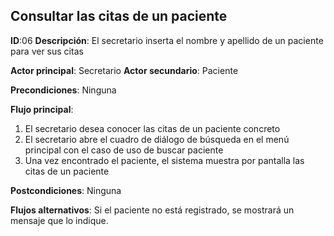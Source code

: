 ## Consultar las citas de un paciente

**ID**:06 **Descripción**: El secretario inserta el nombre y apellido de un paciente para ver sus citas  

**Actor principal**: Secretario
**Actor secundario**: Paciente

**Precondiciones**: Ninguna

**Flujo principal**:
1. El secretario desea conocer las citas de un paciente concreto
2. El secretario abre el cuadro de diálogo de búsqueda en el menú principal con el caso de uso de buscar paciente
3. Una vez encontrado el paciente, el sistema muestra por pantalla las citas de un paciente

**Postcondiciones**:  Ninguna

**Flujos alternativos**: Si el paciente no está registrado, se mostrará un mensaje que lo indique.
